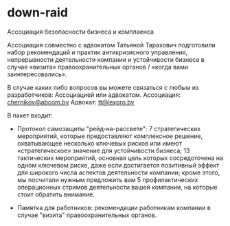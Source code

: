 # down-raid
Ассоциация безопасности бизнеса и комплаенса 

Ассоциация совместно с адвокатом Татьяной Тарахович подготовили набор рекомендаций и практик антикризисного управления, непрерывности деятельности компании и устойчивости бизнеса в случае «визита» правоохранительных органов / «когда вами заинтересовались».

В случае каких либо вопросов вы можете связаться с любым из разработчиков: Ассоциацией или адвокатом. 
Ассоциация: chernikov@abcom.by
Адвокат: tt@lexpro.by

В пакет входит:

- Протокол самозащиты "рейд-на-рассвете": 7 стратегических мероприятий, которые предоставляют комплексное решение, охватывающее несколько ключевых рисков или имеют «стратегическое» значение для устойчивости бизнеса; 13 тактических мероприятий, основная цель которых сосредоточена на одном ключевом риске, даже если достигается позитивный эффект для широкого числа аспектов деятельности компании; кроме этого, мы посчитали нужным предложить вам 5 профилактических операционных стримов деятельности вашей компании, на которые стоит обратить внимание. 

- Памятка для работников: рекомендации работникам компании в случае "визита" правоохранительных органов.
